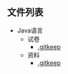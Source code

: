 

## 文件列表

- Java语言
    - 试卷
        - [.gitkeep](https://github.com/dlnu-dlmu/EasyExam/raw/master/Java语言\试卷/.gitkeep)
    - 资料
        - [.gitkeep](https://github.com/dlnu-dlmu/EasyExam/raw/master/Java语言\资料/.gitkeep)

